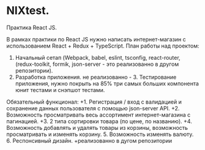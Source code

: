 # NIXtest.
Практика React JS. 

В рамках практики по React JS нужно написать интернет-магазин с использованием React + Redux + TypeScript.
План работы над проектом:
1. Начальный сетап (Webpack, babel, eslint, tsconfig, react-router, (redux-toolkit, formik, json-server - это реализованно в другом репозитории).
2. Разработка приложения.
не реализованно - 3. Тестирование приложения, нужно покрыть на 85% три самых больших компонента юнит тестами и снэпшот тестами. 

Обязательный функционал: 
+1. Регистрация / вход с валидацией и сохранение данных пользователя с помощью json-server API.
+2. Возможность просматривать весь ассортимент интернет-магазина с пагинацией.
+3. 2 типа сортировки товара (по цене, по названию).
+4. Возможность добавлять и удалять товары из корзины, возможность просматривать и изменять корзину.
5. Возможность изменять валюту.
6. Респонсивный дизайн.
+реализованно в дугом репозитории
